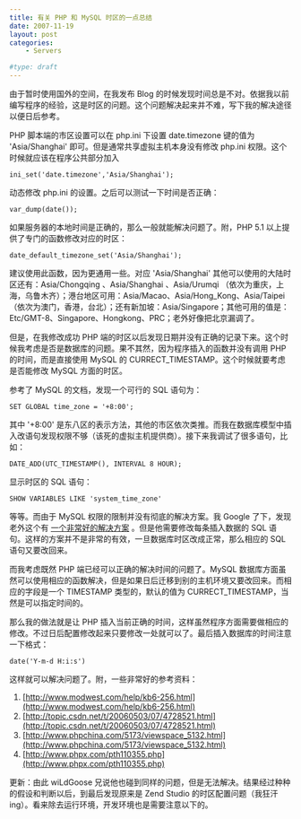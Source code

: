 ```yaml
---
title: 有关 PHP 和 MySQL 时区的一点总结
date: 2007-11-19
layout: post
categories:
    - Servers

#type: draft
---
```


由于暂时使用国外的空间，在我发布 Blog 的时候发现时间总是不对。依据我以前编写程序的经验，这是时区的问题。这个问题解决起来并不难，写下我的解决途径以便日后参考。

PHP 脚本端的市区设置可以在 php.ini 下设置 date.timezone 键的值为 'Asia/Shanghai' 即可。但是通常共享虚拟主机本身没有修改 php.ini 权限。这个时候就应该在程序公共部分加入

    ini_set('date.timezone','Asia/Shanghai');

动态修改 php.ini 的设置。之后可以测试一下时间是否正确：

    var_dump(date());

如果服务器的本地时间是正确的，那么一般就能解决问题了。附，PHP 5.1 以上提供了专门的函数修改对应的时区：

    date_default_timezone_set('Asia/Shanghai');

建议使用此函数，因为更通用一些。对应 'Asia/Shanghai' 其他可以使用的大陆时区还有：Asia/Chongqing 、Asia/Shanghai 、Asia/Urumqi （依次为重庆，上海，乌鲁木齐）；港台地区可用：Asia/Macao、Asia/Hong_Kong、Asia/Taipei（依次为澳门，香港，台北）；还有新加坡：Asia/Singapore；其他可用的值是：Etc/GMT-8、Singapore、Hongkong、PRC；老外好像把北京漏调了。

但是，在我修改成功 PHP 端的时区以后发现日期并没有正确的记录下来。这个时候我考虑是否是数据库的问题。果不其然，因为程序插入的函数并没有调用 PHP 的时间，而是直接使用 MySQL 的 CURRECT_TIMESTAMP。这个时候就要考虑是否能修改 MySQL 方面的时区。

参考了 MySQL 的文档，发现一个可行的 SQL 语句为：

    SET GLOBAL time_zone = '+8:00'; 

其中 '+8:00' 是东八区的表示方法，其他的市区依次类推。而我在数据库模型中插入改语句发现权限不够（该死的虚拟主机提供商）。接下来我调试了很多语句，比如：

    DATE_ADD(UTC_TIMESTAMP(), INTERVAL 8 HOUR);

显示时区的 SQL 语句：

    SHOW VARIABLES LIKE 'system_time_zone'

等等。而由于 MySQL 权限的限制并没有彻底的解决方案。我 Google 了下，发现老外这个有 [一个非常好的解决方案](http://www.modwest.com/help/kb6-256.html) 。但是他需要修改每条插入数据的 SQL 语句。这样的方案并不是非常的有效，一旦数据库时区改成正常，那么相应的 SQL 语句又要改回来。

而我考虑既然 PHP 端已经可以正确的解决时间的问题了。MySQL 数据库方面虽然可以使用相应的函数解决，但是如果日后迁移到别的主机环境又要改回来。而相应的字段是一个 TIMESTAMP 类型的，默认的值为 CURRECT_TIMESTAMP，当然是可以指定时间的。

那么我的做法就是让 PHP 插入当前正确的时间，这样虽然程序方面需要做相应的修改。不过日后配置修改起来只要修改一处就可以了。最后插入数据库的时间注意一下格式：

    date('Y-m-d H:i:s')

这样就可以解决问题了。附，一些非常好的参考资料：

1.  [http://www.modwest.com/help/kb6-256.html](http://www.modwest.com/help/kb6-256.html)
2.  [http://topic.csdn.net/t/20060503/07/4728521.html](http://topic.csdn.net/t/20060503/07/4728521.html)
3.  [http://www.phpchina.com/5173/viewspace_5132.html](http://www.phpchina.com/5173/viewspace_5132.html)
4.  [http://www.phpx.com/pth110355.php](http://www.phpx.com/pth110355.php) 

更新：由此 wiLdGoose 兄说他也碰到同样的问题，但是无法解决。结果经过种种的假设和判断以后，到最后发现原来是 Zend Studio 的时区配置问题（我狂汗ing）。看来除去运行环境，开发环境也是需要注意以下的。
